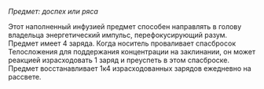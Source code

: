 _Предмет: доспех или ряса_

Этот наполненный инфузией предмет способен направлять в голову владельца энергетический импульс, перефокусирующий разум. Предмет имеет 4 заряда. Когда носитель проваливает спасбросок Телосложения для поддержания концентрации на заклинании, он может реакцией израсходовать 1 заряд и преуспеть в этом спасброске. Предмет восстанавливает 1к4 израсходованных зарядов ежедневно на рассвете.